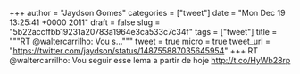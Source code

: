 
+++
author = "Jaydson Gomes"
categories = ["tweet"]
date = "Mon Dec 19 13:25:41 +0000 2011"
draft = false
slug = "5b22accffbb19231a20783a1964e3ca533c7c34f"
tags = ["tweet"]
title = """RT @waltercarrilho: Vou s..."""
tweet = true
micro = true
tweet_url = "https://twitter.com/jaydson/status/148755887035645954"
+++
RT @waltercarrilho: Vou seguir esse lema a partir de hoje http://t.co/HyWb28rp
